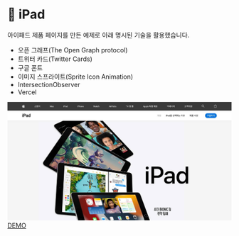 # 🍏 iPad

아이패드 제품 페이지를 만든 예제로 아래 명시된 기술을 활용했습니다.

- 오픈 그래프(The Open Graph protocol)
- 트위터 카드(Twitter Cards)
- 구글 폰트
- 이미지 스프라이트(Sprite Icon Animation)
- IntersectionObserver
- Vercel

![Starbucks](https://raw.githubusercontent.com/eegyuhong/vanilla-apple-ipad/main/_assets/screenshot1.jpg)
[DEMO](https://vanilla-apple-ipad.vercel.app/)
